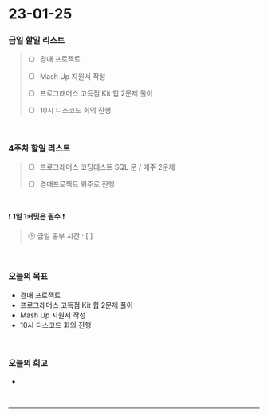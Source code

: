 # 23-01-25
### 금일 할일 리스트
> - [ ]  경매 프로젝트
>
> - [ ]  Mash Up 지원서 작성
>
> - [ ]  프로그래머스 고득점 Kit 힙 2문제 풀이
>
> - [ ]  10시 디스코드 회의 진행

<br/>

### 4주차 할일 리스트  

> - [ ]  프로그래머스 코딩테스트 SQL 문 / 매주 2문제  
>
> - [ ]  경매프로젝트 위주로 진행

<br/>

❗ **1일 1커밋은 필수** ❗
> 🕒 금일 공부 시간 : [  ]
  
<br/>

### 오늘의 목표
- 경매 프로젝트
- 프로그래머스 고득점 Kit 힙 2문제 풀이
- Mash Up 지원서 작성
- 10시 디스코드 회의 진행

<br>

### 오늘의 회고
- 

<br/>

------------  